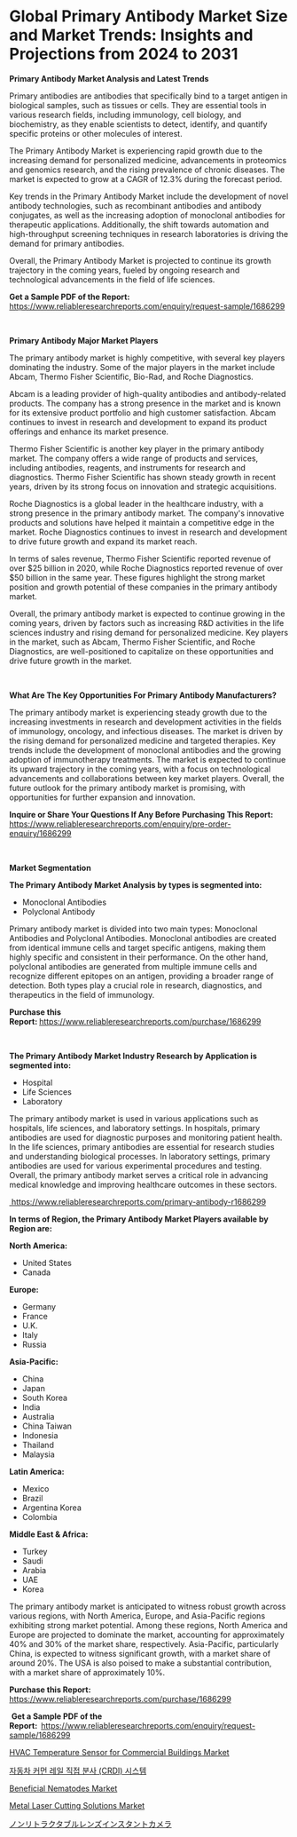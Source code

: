 <p><h1>Global Primary Antibody Market Size and Market Trends: Insights and Projections from 2024 to 2031</h1></p><p><strong>Primary Antibody Market Analysis and Latest Trends</strong></p>
<p><p>Primary antibodies are antibodies that specifically bind to a target antigen in biological samples, such as tissues or cells. They are essential tools in various research fields, including immunology, cell biology, and biochemistry, as they enable scientists to detect, identify, and quantify specific proteins or other molecules of interest.</p><p>The Primary Antibody Market is experiencing rapid growth due to the increasing demand for personalized medicine, advancements in proteomics and genomics research, and the rising prevalence of chronic diseases. The market is expected to grow at a CAGR of 12.3% during the forecast period.</p><p>Key trends in the Primary Antibody Market include the development of novel antibody technologies, such as recombinant antibodies and antibody conjugates, as well as the increasing adoption of monoclonal antibodies for therapeutic applications. Additionally, the shift towards automation and high-throughput screening techniques in research laboratories is driving the demand for primary antibodies.</p><p>Overall, the Primary Antibody Market is projected to continue its growth trajectory in the coming years, fueled by ongoing research and technological advancements in the field of life sciences.</p></p>
<p><strong>Get a Sample PDF of the Report:&nbsp;</strong> <a href="https://www.reliableresearchreports.com/enquiry/request-sample/1686299">https://www.reliableresearchreports.com/enquiry/request-sample/1686299</a></p>
<p>&nbsp;</p>
<p><strong>Primary Antibody Major Market Players</strong></p>
<p><p>The primary antibody market is highly competitive, with several key players dominating the industry. Some of the major players in the market include Abcam, Thermo Fisher Scientific, Bio-Rad, and Roche Diagnostics.</p><p>Abcam is a leading provider of high-quality antibodies and antibody-related products. The company has a strong presence in the market and is known for its extensive product portfolio and high customer satisfaction. Abcam continues to invest in research and development to expand its product offerings and enhance its market presence.</p><p>Thermo Fisher Scientific is another key player in the primary antibody market. The company offers a wide range of products and services, including antibodies, reagents, and instruments for research and diagnostics. Thermo Fisher Scientific has shown steady growth in recent years, driven by its strong focus on innovation and strategic acquisitions.</p><p>Roche Diagnostics is a global leader in the healthcare industry, with a strong presence in the primary antibody market. The company's innovative products and solutions have helped it maintain a competitive edge in the market. Roche Diagnostics continues to invest in research and development to drive future growth and expand its market reach.</p><p>In terms of sales revenue, Thermo Fisher Scientific reported revenue of over $25 billion in 2020, while Roche Diagnostics reported revenue of over $50 billion in the same year. These figures highlight the strong market position and growth potential of these companies in the primary antibody market.</p><p>Overall, the primary antibody market is expected to continue growing in the coming years, driven by factors such as increasing R&D activities in the life sciences industry and rising demand for personalized medicine. Key players in the market, such as Abcam, Thermo Fisher Scientific, and Roche Diagnostics, are well-positioned to capitalize on these opportunities and drive future growth in the market.</p></p>
<p>&nbsp;</p>
<p><strong>What Are The Key Opportunities For Primary Antibody Manufacturers?</strong></p>
<p><p>The primary antibody market is experiencing steady growth due to the increasing investments in research and development activities in the fields of immunology, oncology, and infectious diseases. The market is driven by the rising demand for personalized medicine and targeted therapies. Key trends include the development of monoclonal antibodies and the growing adoption of immunotherapy treatments. The market is expected to continue its upward trajectory in the coming years, with a focus on technological advancements and collaborations between key market players. Overall, the future outlook for the primary antibody market is promising, with opportunities for further expansion and innovation.</p></p>
<p><strong>Inquire or Share Your Questions If Any Before Purchasing This Report:</strong> <a href="https://www.reliableresearchreports.com/enquiry/pre-order-enquiry/1686299">https://www.reliableresearchreports.com/enquiry/pre-order-enquiry/1686299</a></p>
<p>&nbsp;</p>
<p><strong>Market Segmentation</strong></p>
<p><strong>The Primary Antibody Market Analysis by types is segmented into:</strong></p>
<p><ul><li>Monoclonal Antibodies</li><li>Polyclonal Antibody</li></ul></p>
<p><p>Primary antibody market is divided into two main types: Monoclonal Antibodies and Polyclonal Antibodies. Monoclonal antibodies are created from identical immune cells and target specific antigens, making them highly specific and consistent in their performance. On the other hand, polyclonal antibodies are generated from multiple immune cells and recognize different epitopes on an antigen, providing a broader range of detection. Both types play a crucial role in research, diagnostics, and therapeutics in the field of immunology.</p></p>
<p><strong>Purchase this Report:&nbsp;</strong><a href="https://www.reliableresearchreports.com/purchase/1686299">https://www.reliableresearchreports.com/purchase/1686299</a></p>
<p>&nbsp;</p>
<p><strong>The Primary Antibody Market Industry Research by Application is segmented into:</strong></p>
<p><ul><li>Hospital</li><li>Life Sciences</li><li>Laboratory</li></ul></p>
<p><p>The primary antibody market is used in various applications such as hospitals, life sciences, and laboratory settings. In hospitals, primary antibodies are used for diagnostic purposes and monitoring patient health. In the life sciences, primary antibodies are essential for research studies and understanding biological processes. In laboratory settings, primary antibodies are used for various experimental procedures and testing. Overall, the primary antibody market serves a critical role in advancing medical knowledge and improving healthcare outcomes in these sectors.</p></p>
<p><a href="https://www.reliableresearchreports.com/primary-antibody-r1686299">&nbsp;https://www.reliableresearchreports.com/primary-antibody-r1686299</a></p>
<p><strong>In terms of Region, the Primary Antibody Market Players available by Region are:</strong></p>
<p>
    <p> <strong> North America: </strong>
        <ul>
            <li>United States</li>
            <li>Canada</li>
        </ul>
        </p> 
    <p> <strong> Europe: </strong>
        <ul>
            <li>Germany</li>
            <li>France</li>
            <li>U.K.</li>
            <li>Italy</li>
            <li>Russia</li>
        </ul>
        </p> 
    <p> <strong> Asia-Pacific: </strong>
        <ul>
            <li>China</li>
            <li>Japan</li>
            <li>South Korea</li>
            <li>India</li>
            <li>Australia</li>
            <li>China Taiwan</li>
            <li>Indonesia</li>
            <li>Thailand</li>
            <li>Malaysia</li>
        </ul>
        </p> 
    <p> <strong> Latin America: </strong>
        <ul>
            <li>Mexico</li>
            <li>Brazil</li>
            <li>Argentina Korea</li>
            <li>Colombia</li>
        </ul>
        </p> 
    <p> <strong> Middle East & Africa: </strong>
        <ul>
            <li>Turkey</li>
            <li>Saudi</li>
            <li>Arabia</li>
            <li>UAE</li>
            <li>Korea</li>
        </ul>
    </p>
    </p>
<p><p>The primary antibody market is anticipated to witness robust growth across various regions, with North America, Europe, and Asia-Pacific regions exhibiting strong market potential. Among these regions, North America and Europe are projected to dominate the market, accounting for approximately 40% and 30% of the market share, respectively. Asia-Pacific, particularly China, is expected to witness significant growth, with a market share of around 20%. The USA is also poised to make a substantial contribution, with a market share of approximately 10%.</p></p>
<p><strong>Purchase this Report: </strong><a href="https://www.reliableresearchreports.com/purchase/1686299">https://www.reliableresearchreports.com/purchase/1686299</a></p>
<p>&nbsp;<strong>Get a Sample PDF of the Report:&nbsp;&nbsp;</strong><a href="https://www.reliableresearchreports.com/enquiry/request-sample/1686299">https://www.reliableresearchreports.com/enquiry/request-sample/1686299</a></p>
<p><strong></strong></p>
<p><p><a href="https://issuu.com/reportprime-2/docs/hvac-temperature-sensor-for-commercial-buildings-m">HVAC Temperature Sensor for Commercial Buildings Market</a></p><p><a href="https://github.com/jntpkh496620/Market-Research-Report-List-2/blob/main/904311896366.md">자동차 커먼 레일 직접 분사 (CRDI) 시스템</a></p><p><a href="https://github.com/AdrianaPaucek2023/Market-Research-Report-List-1/blob/main/beneficial-nematodes-market.md">Beneficial Nematodes Market</a></p><p><a href="https://github.com/FassouRP/Market-Research-Report-List-4/blob/main/metal-laser-cutting-solutions-market.md">Metal Laser Cutting Solutions Market</a></p><p><a href="https://github.com/avwofrml53535/Market-Research-Report-List-2/blob/main/7207963102862.md">ノンリトラクタブルレンズインスタントカメラ</a></p></p>